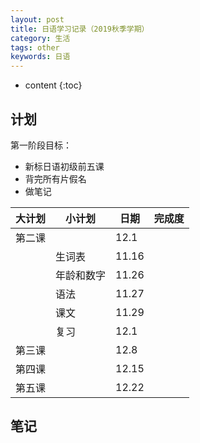 ```yaml
---
layout: post
title: 日语学习记录（2019秋季学期）
category: 生活
tags: other
keywords: 日语
---
```


* content
{:toc}


## 计划
第一阶段目标：
- 新标日语初级前五课
- 背完所有片假名
- 做笔记

大计划|小计划|日期|完成度
--|--|--|--
第二课||12.1|
||生词表|11.16|
||年龄和数字|11.26|
||语法|11.27|
||课文|11.29|
||复习|12.1|
第三课||12.8|
第四课||12.15|
第五课||12.22|


## 笔记


